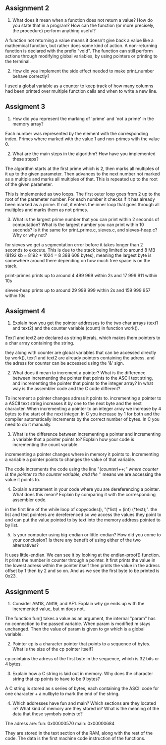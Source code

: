 ## Assignment 2

1. What does it mean when a function does not return a value? How do you state that in a
program? How can the function (or more precisely, the procedure) perform anything useful?

A function not returning a value means it doesn't give back a value like a mathemical function, but rather does some kind of action. A non-returning function is declared with the prefix "void". The function can still perform actions through modifying global variables, by using pointers or printing to the terminal.



2. How did you implement the side effect needed to make print_number behave correctly?

I used a global variable as a counter to keep track of how many columns had been printed over multiple function calls and when to write a new line.



## Assigment 3

1. How did you represent the marking of 'prime' and 'not a prime' in the memory array?

Each number was represented by the element with the corresponding index. Primes where marked with the value 1 and non-primes with the value 0.



2. What are the main steps in the algorithm? How have you implemented these steps?

The algorithm starts at the first prime which is 2, then marks all multiples of it up to the given parameter. Then advances to the next number not marked as a multiple and marks all multiples of that. This is repeated up to the root of the given parameter.

This is implemented as two loops. The first outer loop goes from 2 up to the root of the parameter number. For each number it checks if it has already been marked as a prime. If not, it enters the inner loop that goes through all multiples and marks them as not primes.




3. What is the largest prime number that you can print within 2 seconds of computation? What
is the largest number you can print within 10 seconds? Is it the same for print_prime.c,
sieves.c, and sieves-heap.c? Why or why not?

for sieves we get a segmentation error before it takes longer than 2 seconds to execute. This is due to the stack being limited to around 8 MB (8192 kb = 8192 * 1024 = 8 388 608 bytes), meaning the largest byte is somewhere around there depending on how much free space is on the stack.

print-primes prints up to around 4 499 969 within 2s and 17 999 911 within 10s 

sieves-heap prints up to around 29 999 999 within 2s and 159 999 957 within 10s



## Assigment 4

1. Explain how you get the pointer addresses to the two char arrays (text1 and text2) and the counter variable (count) in function work().

Text1 and text2 are declared as string literals, which makes them pointers to a char array containing the string.

they along with counter are global variables that can be accessed directly by work(), text1 and text2 are already pointers containing the adress. and the adress for counter can be accessed using the '&' sign.



2. What does it mean to increment a pointer? What is the difference between incrementing the
pointer that points to the ASCII text string, and incrementing the pointer that points to the
integer array? In what way is the assembler code and the C code different?

To increment a pointer changes adress it points to. incrementing a pointer to a ASCII text string increases it by one to the next byte and the next character. When incrementing a pointer to an integer array we increase by 4 bytes to the start of the next integer. In C you increase by 1 for both and the compiler automatically increments by the correct number of bytes. In C you need to do it manually.



3. What is the difference between incrementing a pointer and incrementing a variable that a pointer points to? Explain how your code is incrementing the count variable.

incrementing a pointer changes where in memory it points to. Incrementing a variable a pointer points to changes the value of that variable.

The code increments the code using the line "(*counter)++;" where counter is the pointer to the counter variable, and the '*' means we are accessing the value it points to.



4. Explain a statement in your code where you are dereferencing a pointer. What does this mean? Explain by comparing it with the corresponding assembler code.

in the first line of the while loop of copycodes(), "(*list) = (int) (*text);". the list and text pointers are dereferenced so we access the values they point to and can put the value pointed to by text into the memory address pointed to by list.



5. Is your computer using big-endian or little-endian? How did you come to your conclusion? Is there any benefit of using either of the two alternatives?

It uses little-endian. We can see it by looking at the endian-proof() function. It prints the number in counter through a pointer. It first prints the value in the lowest adress within the pointer itself then prints the value in the adress offset by 1 then by 2 and so on. And as we see the first byte to be printed is 0x23. 


## Assignment 5

1. Consider AM18, AM19, and AF1. Explain why gv ends up with the incremented value, but m
does not.

The function fun() takes a value as an argument, the internal "param" has no connection to the passed variable. When param is modified m stays unchanged. Then the value of param is given to gv which is a global variable.



2. Pointer cp is a character pointer that points to a sequence of bytes. What is the size of the cp pointer itself?

cp cointains the adress of the first byte in the sequence, which is 32 bits or 4 bytes.



3. Explain how a C string is laid out in memory. Why does the character string that cp points to have to be 9 bytes?

A C string is stored as s series of bytes, each containing the ASCII code for one character + a nullbyte to mark the end of the string. 



4. Which addresses have fun and main? Which sections are they located in? What kind of
memory are they stored in? What is the meaning of the data that these symbols points to?

The adress are:
fun: 0x00000570
main: 0x00000684

They are stored in the text section of the RAM, along with the rest of the code. The data is the first machine code instruction of the functions.